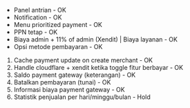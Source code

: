 - Panel antrian - OK
- Notification - OK
- Menu prioritized payment - OK
- PPN tetap - OK
- Biaya admin + 11% of admin (Xendit) | Biaya layanan - OK
- Opsi metode pembayaran - OK

1. Cache payment update on create merchant - OK
2. Handle cloudflare + xendit ketika toggle fitur berbayar - OK
3. Saldo payment gateway (keterangan) - OK
4. Batalkan pembayaran (tunai) - OK
5. Informasi biaya payment gateway - OK
6. Statistik penjualan per hari/minggu/bulan - Hold
